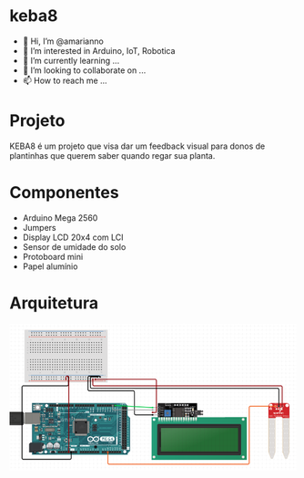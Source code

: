 # keba8
- 👋 Hi, I’m @amarianno
- 👀 I’m interested in Arduino, IoT, Robotica
- 🌱 I’m currently learning ...
- 💞️ I’m looking to collaborate on ...
- 📫 How to reach me ...

# Projeto

KEBA8 é um projeto que visa dar um feedback visual para donos de plantinhas que querem saber quando regar sua planta. 

# Componentes

 - Arduino Mega  2560
 - Jumpers
 - Display LCD 20x4 com LCI
 - Sensor de umidade do solo
 - Protoboard mini
 - Papel alumínio

# Arquitetura

 ![](img/arquitetura.png)

 
 

<!---
amarianno/amarianno is a ✨ special ✨ repository because its `README.md` (this file) appears on your GitHub profile.
You can click the Preview link to take a look at your changes.
--->
